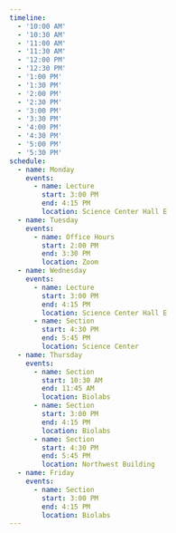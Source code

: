 ```yaml
---
timeline:
  - '10:00 AM'
  - '10:30 AM'
  - '11:00 AM'
  - '11:30 AM'
  - '12:00 PM'
  - '12:30 PM'
  - '1:00 PM'
  - '1:30 PM'
  - '2:00 PM'
  - '2:30 PM'
  - '3:00 PM'
  - '3:30 PM'
  - '4:00 PM'
  - '4:30 PM'
  - '5:00 PM'
  - '5:30 PM'
schedule:
  - name: Monday
    events:
      - name: Lecture
        start: 3:00 PM
        end: 4:15 PM
        location: Science Center Hall E
  - name: Tuesday
    events:
      - name: Office Hours
        start: 2:00 PM
        end: 3:30 PM
        location: Zoom
  - name: Wednesday
    events:
      - name: Lecture
        start: 3:00 PM
        end: 4:15 PM
        location: Science Center Hall E
      - name: Section
        start: 4:30 PM
        end: 5:45 PM
        location: Science Center
  - name: Thursday
    events:
      - name: Section
        start: 10:30 AM
        end: 11:45 AM
        location: Biolabs
      - name: Section
        start: 3:00 PM 
        end: 4:15 PM
        location: Biolabs
      - name: Section
        start: 4:30 PM
        end: 5:45 PM
        location: Northwest Building
  - name: Friday
    events:
      - name: Section
        start: 3:00 PM
        end: 4:15 PM
        location: Biolabs
---
```

